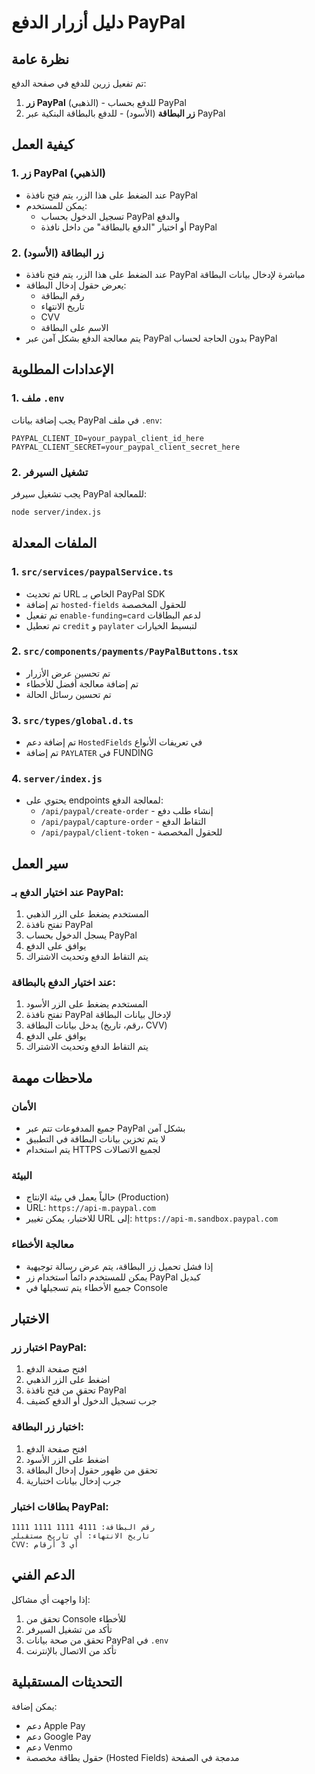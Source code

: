 # دليل أزرار الدفع PayPal

## نظرة عامة
تم تفعيل زرين للدفع في صفحة الدفع:
1. **زر PayPal** (الذهبي) - للدفع بحساب PayPal
2. **زر البطاقة** (الأسود) - للدفع بالبطاقة البنكية عبر PayPal

## كيفية العمل

### 1. زر PayPal (الذهبي)
- عند الضغط على هذا الزر، يتم فتح نافذة PayPal
- يمكن للمستخدم:
  - تسجيل الدخول بحساب PayPal والدفع
  - أو اختيار "الدفع بالبطاقة" من داخل نافذة PayPal

### 2. زر البطاقة (الأسود)
- عند الضغط على هذا الزر، يتم فتح نافذة PayPal مباشرة لإدخال بيانات البطاقة
- يعرض حقول إدخال البطاقة:
  - رقم البطاقة
  - تاريخ الانتهاء
  - CVV
  - الاسم على البطاقة
- يتم معالجة الدفع بشكل آمن عبر PayPal بدون الحاجة لحساب PayPal

## الإعدادات المطلوبة

### 1. ملف `.env`
يجب إضافة بيانات PayPal في ملف `.env`:
```env
PAYPAL_CLIENT_ID=your_paypal_client_id_here
PAYPAL_CLIENT_SECRET=your_paypal_client_secret_here
```

### 2. تشغيل السيرفر
يجب تشغيل سيرفر PayPal للمعالجة:
```bash
node server/index.js
```

## الملفات المعدلة

### 1. `src/services/paypalService.ts`
- تم تحديث URL الخاص بـ PayPal SDK
- تم إضافة `hosted-fields` للحقول المخصصة
- تم تفعيل `enable-funding=card` لدعم البطاقات
- تم تعطيل `credit` و `paylater` لتبسيط الخيارات

### 2. `src/components/payments/PayPalButtons.tsx`
- تم تحسين عرض الأزرار
- تم إضافة معالجة أفضل للأخطاء
- تم تحسين رسائل الحالة

### 3. `src/types/global.d.ts`
- تم إضافة دعم `HostedFields` في تعريفات الأنواع
- تم إضافة `PAYLATER` في FUNDING

### 4. `server/index.js`
- يحتوي على endpoints لمعالجة الدفع:
  - `/api/paypal/create-order` - إنشاء طلب دفع
  - `/api/paypal/capture-order` - التقاط الدفع
  - `/api/paypal/client-token` - للحقول المخصصة

## سير العمل

### عند اختيار الدفع بـ PayPal:
1. المستخدم يضغط على الزر الذهبي
2. تفتح نافذة PayPal
3. يسجل الدخول بحساب PayPal
4. يوافق على الدفع
5. يتم التقاط الدفع وتحديث الاشتراك

### عند اختيار الدفع بالبطاقة:
1. المستخدم يضغط على الزر الأسود
2. تفتح نافذة PayPal لإدخال بيانات البطاقة
3. يدخل بيانات البطاقة (رقم، تاريخ، CVV)
4. يوافق على الدفع
5. يتم التقاط الدفع وتحديث الاشتراك

## ملاحظات مهمة

### الأمان
- جميع المدفوعات تتم عبر PayPal بشكل آمن
- لا يتم تخزين بيانات البطاقة في التطبيق
- يتم استخدام HTTPS لجميع الاتصالات

### البيئة
- حالياً يعمل في بيئة الإنتاج (Production)
- URL: `https://api-m.paypal.com`
- للاختبار، يمكن تغيير URL إلى: `https://api-m.sandbox.paypal.com`

### معالجة الأخطاء
- إذا فشل تحميل زر البطاقة، يتم عرض رسالة توجيهية
- يمكن للمستخدم دائماً استخدام زر PayPal كبديل
- جميع الأخطاء يتم تسجيلها في Console

## الاختبار

### اختبار زر PayPal:
1. افتح صفحة الدفع
2. اضغط على الزر الذهبي
3. تحقق من فتح نافذة PayPal
4. جرب تسجيل الدخول أو الدفع كضيف

### اختبار زر البطاقة:
1. افتح صفحة الدفع
2. اضغط على الزر الأسود
3. تحقق من ظهور حقول إدخال البطاقة
4. جرب إدخال بيانات اختبارية

### بطاقات اختبار PayPal:
```
رقم البطاقة: 4111 1111 1111 1111
تاريخ الانتهاء: أي تاريخ مستقبلي
CVV: أي 3 أرقام
```

## الدعم الفني

إذا واجهت أي مشاكل:
1. تحقق من Console للأخطاء
2. تأكد من تشغيل السيرفر
3. تحقق من صحة بيانات PayPal في `.env`
4. تأكد من الاتصال بالإنترنت

## التحديثات المستقبلية

يمكن إضافة:
- دعم Apple Pay
- دعم Google Pay
- دعم Venmo
- حقول بطاقة مخصصة (Hosted Fields) مدمجة في الصفحة
